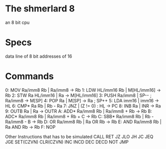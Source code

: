 # The shmerlard 8
an 8 bit cpu

# Specs
data line of 8 bit
addresses of 16

# Commands

0: MOV  Ra/imm8     Rb          | Ra/imm8           -> Rb
1: LDW  HL/imm16    Rb          | M[HL/imm16]       -> Rb
2: STW  Ra          HL/imm16    | Ra                -> M[HL/imm16]
3: PUSH Ra/imm8                 | SP-- ; Ra/imm8    -> M[SP]
4: POP  Ra                      | M[SP] -> Ra ; SP++
5: LDA  imm16                   | imm16             -> HL
6: CMP* Ra          Rb          | Rb - Ra
7: JNZ                          | (Z != 0) : HL     -> PC
8: INB  Ra                      | INR               -> Ra
9: OUTB Ra                      | Ra                -> OUTR
A: ADD* Ra/imm8     Rb          | Ra/imm8 + Rb      -> Rb
B: ADC* Ra/imm8     Rb          | Ra/imm8 + Rb + C  -> Rb
C: SBB* Ra/imm8     Rb          | Rb - Ra/imm8 - B  -> Rb
D: OR   Ra/imm8     Rb          | Ra OR Rb          -> Rb
E: AND  Ra/imm8     Rb          | Ra AND Rb         -> Rb
F: NOP

Other Instructions that has to be simulated
CALL        RET         JZ      JLO     JH      JC      JEQ     JGE
SET(CZVN)   CLR(CZVN)   INC     INCD    DEC     DECD    NOT     JMP

#
